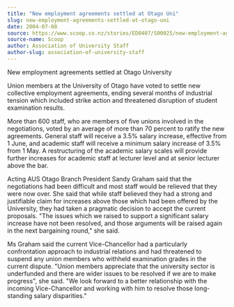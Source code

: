 ```yaml
---
title: "New employment agreements settled at Otago Uni"
slug: new-employment-agreements-settled-at-otago-uni
date: 2004-07-08
source: https://www.scoop.co.nz/stories/ED0407/S00025/new-employment-agreements-settled-at-otago-uni.htm
source-name: Scoop
author: Association of University Staff
author-slug: association-of-university-staff
---
```


<p>New employment agreements settled at Otago
University</p>

<p>Union members at the University of Otago have
voted to settle new collective employment agreements, ending
several months of industrial tension which included strike
action and threatened disruption of student examination
results.</p>

<p>More than 600 staff, who are members of five
unions involved in the negotiations, voted by an average of
more than 70 percent to ratify the new agreements. General
staff will receive a 3.5% salary increase, effective from 1
June, and academic staff will receive a minimum salary
increase of 3.5% from 1 May. A restructuring of the academic
salary scales will provide further increases for academic
staff at lecturer level and at senior lecturer above the
bar.</p>

<p>Acting AUS Otago Branch President Sandy Graham said
that the negotiations had been difficult and most staff
would be relieved that they were now over. She said that
while staff believed they had a strong and justifiable claim
for increases above those which had been offered by the
University, they had taken a pragmatic decision to accept
the current proposals. "The issues which we raised to
support a significant salary increase have not been
resolved, and those arguments will be raised again in the
next bargaining round," she said.</p>

<p>Ms Graham said the
current Vice-Chancellor had a particularly confrontation
approach to industrial relations and had threatened to
suspend any union members who withheld examination grades in
the current dispute. "Union members appreciate that the
university sector is underfunded and there are wider issues
to be resolved if we are to make progress", she said. "We
look forward to a better relationship with the incoming
Vice-Chancellor and working with him to resolve those
long-standing salary disparities."  
<br><p>